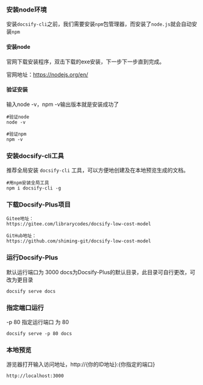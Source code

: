 ### 安装node环境

安装`docsify-cli`之前，我们需要安装`npm`包管理器，而安装了`node.js`就会自动安装`npm`

#### 安装node

官网下载安装程序，双击下载的exe安装，下一步下一步直到完成。

官网地址：<https://nodejs.org/en/>

#### 验证安装

输入node -v，npm -v输出版本就是安装成功了

```
#验证node
node -v

#验证npm
npm -v
```

### 安装docsify-cli工具

推荐全局安装 `docsify-cli` 工具，可以方便地创建及在本地预览生成的文档。

```
#用npm安装全局工具
npm i docsify-cli -g
```

### 下载Docsify-Plus项目

```
Gitee地址：
https://gitee.com/librarycodes/docsify-low-cost-model

GitHub地址：
https://github.com/shiming-git/docsify-low-cost-model
```

### 运行Docsify-Plus

默认运行端口为 3000  docs为Docsify-Plus的默认目录，此目录可自行更改，可改为更目录

```
docsify serve docs
```

### 指定端口运行

-p 80  指定运行端口  为 80 

```
docsify serve -p 80 docs
```

### 本地预览

游览器打开输入访问地址，http://{你的ID地址}:{你指定的端口}

```
http://localhost:3000
```

